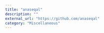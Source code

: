 ```yaml
---
title: "anaseqal"
description: ""
external_url: "https://github.com/anaseqal"
category: "Miscellaneous"
---
```

